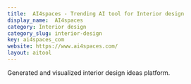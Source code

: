 ```yaml
---
title:  AI4spaces - Trending AI tool for Interior design
display_name:  AI4spaces
category: Interior design
category_slug: interior-design
key: ai4spaces_com
website: https://www.ai4spaces.com/
layout: aitool
---
```


Generated and visualized interior design ideas platform.
